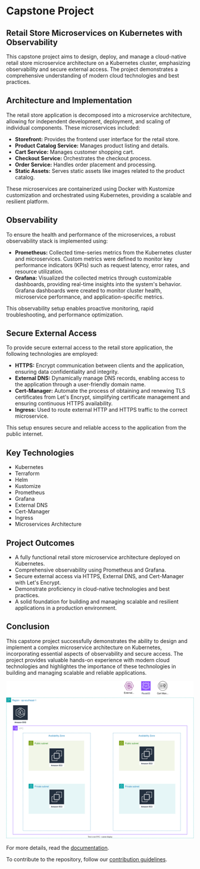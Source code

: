 # Capstone Project

## Retail Store Microservices on Kubernetes with Observability

This capstone project aims to design, deploy, and manage a cloud-native retail store microservice architecture on a Kubernetes cluster, emphasizing observability and secure external access. The project demonstrates a comprehensive understanding of modern cloud technologies and best practices.

## Architecture and Implementation

The retail store application is decomposed into a microservice architecture, allowing for independent development, deployment, and scaling of individual components. These microservices included:

* **Storefront:** Provides the frontend user interface for the retail store.
* **Product Catalog Service:** Manages product listing and details.
* **Cart Service:** Manages customer shopping cart.
* **Checkout Service:** Orchestrates the checkout process.
* **Order Service:** Handles order placement and processing.
* **Static Assets:** Serves static assets like images related to the product catalog.

These microservices are containerized using Docker with Kustomize customization and orchestrated using Kubernetes, providing a scalable and resilient platform.

## Observability

To ensure the health and performance of the microservices, a robust observability stack is implemented using:

* **Prometheus:** Collected time-series metrics from the Kubernetes cluster and microservices. Custom metrics were defined to monitor key performance indicators (KPIs) such as request latency, error rates, and resource utilization.
* **Grafana:** Visualized the collected metrics through customizable dashboards, providing real-time insights into the system's behavior. Grafana dashboards were created to monitor cluster health, microservice performance, and application-specific metrics.

This observability setup enables proactive monitoring, rapid troubleshooting, and performance optimization.

## Secure External Access

To provide secure external access to the retail store application, the following technologies are employed:

* **HTTPS:** Encrypt communication between clients and the application, ensuring data confidentiality and integrity.
* **External DNS:** Dynamically manage DNS records, enabling access to the application through a user-friendly domain name.
* **Cert-Manager:** Automate the process of obtaining and renewing TLS certificates from Let's Encrypt, simplifying certificate management and ensuring continuous HTTPS availability.
* **Ingress:** Used to route external HTTP and HTTPS traffic to the correct microservice.

This setup ensures secure and reliable access to the application from the public internet.

## Key Technologies

* Kubernetes
* Terraform
* Helm
* Kustomize
* Prometheus
* Grafana
* External DNS
* Cert-Manager
* Ingress
* Microservices Architecture

## Project Outcomes

* A fully functional retail store microservice architecture deployed on Kubernetes.
* Comprehensive observability using Prometheus and Grafana.
* Secure external access via HTTPS, External DNS, and Cert-Manager with Let's Encrypt.
* Demonstrate proficiency in cloud-native technologies and best practices.
* A solid foundation for building and managing scalable and resilient applications in a production environment.

## Conclusion

This capstone project successfully demonstrates the ability to design and implement a complex microservice architecture on Kubernetes, incorporating essential aspects of observability and secure access. The project provides valuable hands-on experience with modern cloud technologies and highlightes the importance of these technologies in building and managing scalable and reliable applications.

![architecture](docs/diagrams/architecture.drawio.svg)

For more details, read the [documentation](https://ntu-ce8-project.github.io/eks-infra/).

To contribute to the repository, follow our [contribution guidelines](/CONTRIBUTING.md).
